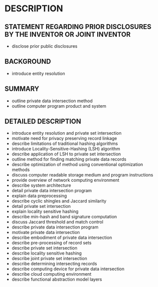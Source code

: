 # DESCRIPTION

## STATEMENT REGARDING PRIOR DISCLOSURES BY THE INVENTOR OR JOINT INVENTOR

- disclose prior public disclosures

## BACKGROUND

- introduce entity resolution

## SUMMARY

- outline private data intersection method
- outline computer program product and system

## DETAILED DESCRIPTION

- introduce entity resolution and private set intersection
- motivate need for privacy preserving record linkage
- describe limitations of traditional hashing algorithms
- introduce Locality-Sensitive-Hashing (LSH) algorithm
- describe application of LSH to private set intersection
- outline method for finding matching private data records
- describe optimization of method using conventional optimization methods
- discuss computer readable storage medium and program instructions
- provide overview of network computing environment
- describe system architecture
- detail private data intersection program
- explain data preprocessing
- describe cyclic shingles and Jaccard similarity
- detail private set intersection
- explain locality sensitive hashing
- describe min-hash and band signature computation
- discuss Jaccard threshold and match control
- describe private data intersection program
- motivate private data intersection
- describe embodiment of private data intersection
- describe pre-processing of record sets
- describe private set intersection
- describe locality sensitive hashing
- describe joint private set intersection
- describe determining intersecting records
- describe computing device for private data intersection
- describe cloud computing environment
- describe functional abstraction model layers

